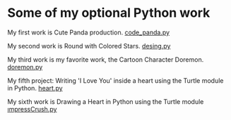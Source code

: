 # Some of my optional Python work

My first work is Cute Panda production. [code_panda.py](Python-simple-graphic-works/code_panda.py)

My second work is Round with Colored Stars. [desing.py](Python-simple-graphic-works/desing.py)

My third work is my favorite work, the Cartoon Character Doremon. [doremon.py](Python-simple-graphic-works/doremon.py)

My fifth project: Writing 'I Love You' inside a heart using the Turtle module in Python. [heart.py](Python-simple-graphic-works/heart.py)

My sixth work is Drawing a Heart in Python using the Turtle module [ımpressCrush.py](Python-simple-graphic-works/ımpressCrush.py)
